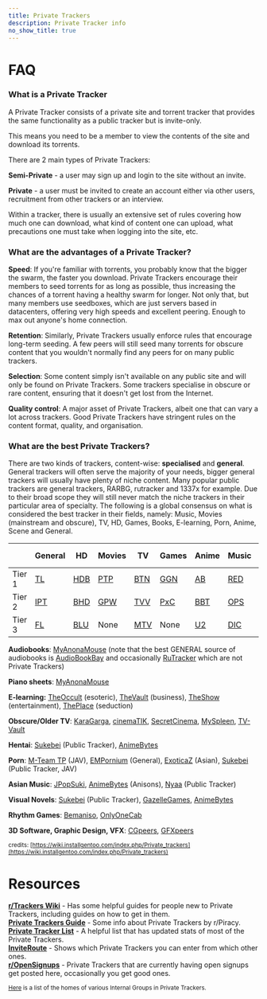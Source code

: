 ```yaml
---
title: Private Trackers
description: Private Tracker info
no_show_title: true
---
```

# FAQ

### What is a Private Tracker
A Private Tracker consists of a private site and torrent tracker that provides the same functionality as a public tracker but is invite-only.

This means you need to be a member to view the contents of the site and download its torrents.

There are 2 main types of Private Trackers:

**Semi-Private** - a user may sign up and login to the site without an invite.

**Private** - a user must be invited to create an account either via other users, recruitment from other trackers or an interview.


Within a tracker, there is usually an extensive set of rules covering how much one can download, what kind of content one can upload, what precautions one must take when logging into the site, etc.

### What are the advantages of a Private Tracker?

**Speed**: If you're familiar with torrents, you probably know that the bigger the swarm, the faster you download. Private Trackers encourage their members to seed torrents for as long as possible, thus increasing the chances of a torrent having a healthy swarm for longer. Not only that, but many members use seedboxes, which are just servers based in datacenters, offering very high speeds and excellent peering. Enough to max out anyone's home connection.

**Retention**: Similarly, Private Trackers usually enforce rules that encourage long-term seeding. A few peers will still seed many torrents for obscure content that you wouldn't normally find any peers for on many public trackers.

**Selection**: Some content simply isn't available on any public site and will only be found on Private Trackers. Some trackers specialise in obscure or rare content, ensuring that it doesn't get lost from the Internet.

**Quality control**: A major asset of Private Trackers, albeit one that can vary a lot across trackers. Good Private Trackers have stringent rules on the content format, quality, and organisation.

### What are the best Private Trackers?

There are two kinds of trackers, content-wise: **specialised** and **general**. General trackers will often serve the majority of your needs, bigger general trackers will usually have plenty of niche content. Many popular public trackers are general trackers, RARBG, rutracker and 1337x for example. Due to their broad scope they will still never match the niche trackers in their particular area of specialty. The following is a global consensus on what is considered the best tracker in their fields, namely: Music, Movies (mainstream and obscure), TV, HD, Games, Books, E-learning, Porn, Anime, Scene and General.

|  | General | HD | Movies | TV | Games | Anime | Music | Books | E-learning | Porn | Scene |
| --- | --- | --- | --- | --- | --- | --- | --- | --- | --- | --- | --- |
| Tier 1 | [TL](https://torrentleech.org/) | [HDB](https://hdbits.org/) | [PTP](https://passthepopcorn.me/) | [BTN](https://broadcasthe.net/) | [GGN](https://gazellegames.net/) | [AB](https://animebytes.tv/) | [RED](https://redacted.sh) | [MAM](https://myanonamouse.net/) | [TG](https://thegeeks.click/) | [EMP](https://empornium.is) | [Milkie](https://milkie.cc/) |
| Tier 2 | [IPT](https://iptorrents.com/) | [BHD](https://beyond-hd.me/) | [GPW](https://greatposterwall.com/) | [TVV](https://tv-vault.me/) | [PxC](https://pixelcove.me/) | [BBT](https://bakabt.me/) | [OPS](https://orpheus.network/) | [BIB](https://bibliotik.me/) | [BS](https://bitspyder.net/) | [PB](https://pornbay.org/) | [TL](https://torrentleech.org/) |
| Tier 3 | [FL](https://filelist.io) | [BLU](https://blutopia.cc/) | None | [MTV](https://morethantv.me/) | None | [U2](https://u2.dmhy.org/) | [DIC](https://dicmusic.com/) | [TG](https://thegeeks.click/) | None | [PL](https://pornolab.net/) | [RTT](https://revolutiontt.me/) |

**Audiobooks**: [MyAnonaMouse](https://myanonamouse.net/) (note that the best GENERAL source of audiobooks is [AudioBookBay](https://audiobookbay.se/) and occasionally [RuTracker](https://rutracker.org/) which are not Private Trackers)

**Piano sheets**: [MyAnonaMouse](https://myanonamouse.net/)

**E-learning:** [TheOccult](https://theoccult.click/) (esoteric), [TheVault](https://thevault.click/) (business), [TheShow](https://theshow.click/) (entertainment), [ThePlace](https://theplace.click/) (seduction)

**Obscure/Older TV**: [KaraGarga](https://karagarga.in/), [cinemaTIK](https://cinematik.net), [SecretCinema](https://secret-cinema.pw/), [MySpleen](https://www.myspleen.org/), [TV-Vault](https://tv-vault.me/)

**Hentai**: [Sukebei](https://sukebei.nyaa.si/?c=1_1) (Public Tracker), [AnimeBytes](https://animebytes.tv/)

**Porn**: [M-Team TP](https://kp.m-team.cc/) (JAV), [EMPornium](https://www.empornium.is/) (General), [ExoticaZ](https://exoticaz.to/) (Asian), [Sukebei](https://sukebei.nyaa.si/?c=2_0) (Public Tracker, JAV)

**Asian Music**: [JPopSuki](https://jpopsuki.eu/), [AnimeBytes](https://animebytes.tv/) (Anisons), [Nyaa](https://nyaa.si/?c=2_0) (Public Tracker)

**Visual Novels**: [Sukebei](https://sukebei.nyaa.si/?c=1_3) (Public Tracker), [GazelleGames](https://gazellegames.net/), [AnimeBytes](https://animebytes.tv/)

**Rhythm Games**: [Bemaniso](https://bemaniso.ws/), [OnlyOneCab](https://onlyone.cab/)

**3D Software, Graphic Design, VFX**: [CGpeers](https://cgpeers.to/), [GFXpeers](https://gfxpeers.net)

<sub>credits: [https://wiki.installgentoo.com/index.php/Private_trackers](https://wiki.installgentoo.com/index.php/Private_trackers)</sub>

# Resources

[**r/Trackers Wiki**](https://www.reddit.com/r/trackers/wiki/index/) - Has some helpful guides for people new to Private Trackers, including guides on how to get in them.  
[**Private Trackers Guide**](https://www.reddit.com/r/Piracy/wiki/guides/private_trackers/) - Some info about Private Trackers by r/Piracy.  
[**Private Tracker List**](https://hdvinnie.github.io/Private-Trackers-Spreadsheet/) - A helpful list that has updated stats of most of the Private Trackers.  
[**InviteRoute**](https://inviteroute.github.io/sheet/) - Shows which Private Trackers you can enter from which other ones.  
[**r/OpenSignups**](https://reddit.com/r/OpenSignups) - Private Trackers that are currently having open signups get posted here, occasionally you get good ones. 

<small>[Here](https://pastebin.pl/view/raw/f19e4e48) is a list of the homes of various Internal Groups in Private Trackers.</smal>
